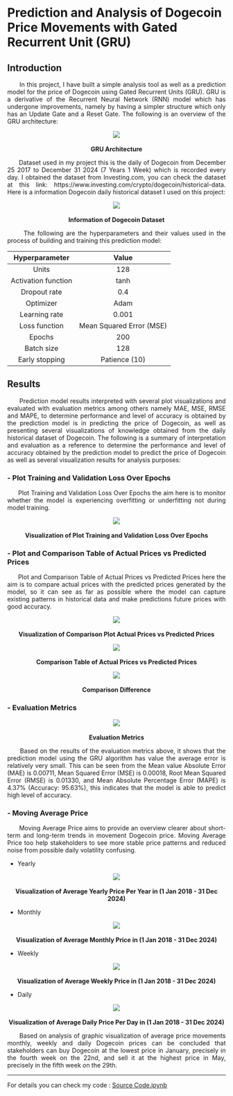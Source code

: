# Prediction and Analysis of Dogecoin Price Movements with Gated Recurrent Unit (GRU)


## Introduction

<p align = "justify">
&nbsp;&nbsp;&nbsp;&nbsp;&nbsp; In this project, I have built a simple analysis tool as well as a prediction model for the price of Dogecoin using Gated Recurrent Units (GRU). GRU is a derivative of the Recurrent Neural Network (RNN) model which has undergone improvements, namely by having a simpler structure which only has an Update Gate and a Reset Gate. The following is an overview of the GRU architecture:
</p>

<p align="center"> 
 <img src="Images/GRU Architecture.png"/> 
 <br></br>
 <b>GRU Architecture</b>
</p>

<p align = "justify">
&nbsp;&nbsp;&nbsp;&nbsp;&nbsp; Dataset used in my project this is the daily of Dogecoin from December 25 2017 to December 31 2024 (7 Years 1 Week) which is recorded every day. I obtained the dataset from Investing.com, you can check the dataset at this link: https://www.investing.com/crypto/dogecoin/historical-data. Here is a information Dogecoin daily historical dataset I used on this project:
</p>

<p align="center"> 
 <img src="Images/Dataset.png"/> 
 <br></br>
 <b>Information of Dogecoin Dataset</b>
</p>

<p align = "justify">
&nbsp;&nbsp;&nbsp;&nbsp;&nbsp; The following are the hyperparameters and their values ​​used in the process of building and training this prediction model:
</p>


<div align="center">
 
| **Hyperparameter**    | **Value**             |
|:---------------------:|:---------------------:|
| Units                | 128                   |
| Activation function  | tanh                  |
| Dropout rate        | 0.4                   |
| Optimizer           | Adam                  |
| Learning rate       | 0.001                 |
| Loss function       | Mean Squared Error (MSE) |
| Epochs              | 200                   |
| Batch size          | 128                   |
| Early stopping      | Patience (10)         |

</div>


## Results

<p align = "justify">
&nbsp;&nbsp;&nbsp;&nbsp;&nbsp; Prediction model results interpreted with several plot visualizations and evaluated with evaluation metrics among others namely MAE, MSE, RMSE and MAPE, to determine performance and level of accuracy is obtained by the prediction model is in predicting the price of Dogecoin, as well as presenting several visualizations of knowledge obtained from the daily historical dataset of Dogecoin. The following is a summary of interpretation and evaluation as a reference to determine the performance and level of accuracy obtained by the prediction model to predict the price of Dogecoin as well as several visualization results for analysis purposes:
</p>

### - Plot Training and Validation Loss Over Epochs
<p align = "justify"> 
&nbsp;&nbsp;&nbsp;&nbsp;&nbsp; Plot Training and Validation Loss Over Epochs the aim here is to monitor whether the model is experiencing overfitting or underfitting not during model training.
</p>

<p align="center"> 
 <img src="Images/Visualization of Plot Training and Validation Loss Over Epochs.png" /> 
 <br></br>
 <b>Visualization of Plot Training and Validation Loss Over Epochs</b>
</p>

### - Plot and Comparison Table of Actual Prices vs Predicted Prices
<p align = "justify"> 
&nbsp;&nbsp;&nbsp;&nbsp;&nbsp; Plot and Comparison Table of Actual Prices vs Predicted Prices here the aim is to compare actual prices with the predicted prices generated by the model, so it can see as far as possible where the model can capture existing patterns in historical data and make predictions future prices with good accuracy.
</p>

<p align="center"> 
 <img src="Images/Visualization of Comparison Plot Actual Prices vs Predicted Prices.png" /> 
 <br></br>
 <b>Visualization of Comparison Plot Actual Prices vs Predicted Prices</b>
</p>

<p align="center"> 
 <img src="Images/Comparison Table of Actual Prices vs Predicted Prices.png" /> 
 <br></br>
 <b>Comparison Table of Actual Prices vs Predicted Prices</b>
</p>

<p align="center"> 
 <img src="Images/Comparison Difference.png" /> 
 <br></br>
 <b>Comparison Difference</b>
</p>

### - Evaluation Metrics

<p align="center"> 
 <img src="Images/Evaluation Metrics.png" /> 
 <br></br>
 <b>Evaluation Metrics</b>
</p>

<p align = "justify"> 
&nbsp;&nbsp;&nbsp;&nbsp;&nbsp; Based on the results of the evaluation metrics above, it shows that the prediction model using the GRU algorithm has value the average error is relatively very small. This can be seen from the Mean value Absolute Error (MAE) is 0.00711, Mean Squared Error (MSE) is 0.00018, Root Mean Squared Error (RMSE) is 0.01330, and Mean Absolute Percentage Error (MAPE) is 4.37% (Accuracy: 95.63%), this indicates that the model is able to predict high level of accuracy.
</p>

### - Moving Average Price

<p align = "justify"> 
&nbsp;&nbsp;&nbsp;&nbsp;&nbsp; Moving Average Price aims to provide an overview clearer about short-term and long-term trends in movement Dogecoin price. Moving Average Price too help stakeholders to see more stable price patterns and reduced noise from possible daily volatility confusing.
</p>

- Yearly
<p align="center"> 
 <img src="Images/Yearly.png" /> 
 <br></br>
 <b>Visualization of Average Yearly Price Per Year in (1 Jan 2018 - 31 Dec 2024)</b>
</p>

- Monthly
<p align="center"> 
 <img src="Images/Monthly.png" /> 
 <br></br>
 <b>Visualization of Average Monthly Price in (1 Jan 2018 - 31 Dec 2024)</b>
</p>

- Weekly
<p align="center"> 
 <img src="Images/Weekly.png" /> 
 <br></br>
 <b>Visualization of Average Weekly Price in (1 Jan 2018 - 31 Dec 2024)</b>
</p>

- Daily
<p align="center"> 
 <img src="Images/Daily.png" /> 
 <br></br>
 <b>Visualization of Average Daily Price Per Day in (1 Jan 2018 - 31 Dec 2024)</b>
</p>

<p align = "justify"> 
&nbsp;&nbsp;&nbsp;&nbsp;&nbsp; Based on analysis of graphic visualization of average price movements monthly, weekly and daily Dogecoin prices can be concluded that stakeholders can buy Dogecoin at the lowest price in January, precisely in the fourth week on the 22nd, and sell it at the highest price in May, precisely in the fifth week on the 29th.
</p>

---------------------------------------------------------------------------------------------------------------------------------------------------------------------------------

For details you can check my code : [Source Code.ipynb](https://github.com/willy377/Prediction_and_Analysis_of_Dogecoin_Price_Movements_with_Gated-Recurrent_Unit--GRU-/blob/main/Source%20Code.ipynb)

